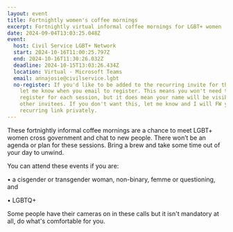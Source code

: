 ```yaml
---
layout: event
title: Fortnightly women's coffee mornings
excerpt: Fortnightly virtual informal coffee mornings for LGBT+ women
date: 2024-09-04T13:03:25.048Z
event:
  host: Civil Service LGBT+ Network
  start: 2024-10-16T11:00:25.797Z
  end: 2024-10-16T11:30:26.032Z
  deadline: 2024-10-15T13:03:26.434Z
  location: Virtual - Microsoft Teams
  email: annajosie@civilservice.lgbt
  no-register: If you'd like to be added to the recurring invite for these please
    let me know when you email to register. This means you won't need to
    register for each session, but it does mean your name will be visible to
    other invitees. If you don't want this, let me know and I will FW you the
    recurring link privately.
---
```

These fortnightly informal coffee mornings are a chance to meet LGBT+ women cross government and chat to new people. There won’t be an agenda or plan for these sessions. Bring a brew and take some time out of your day to unwind. 

You can attend these events if you are:

• a cisgender or transgender woman, non-binary, femme or questioning, and

• LGBTQ+

S﻿ome people have their cameras on in these calls but it isn't mandatory at all, do what's comfortable for you.
